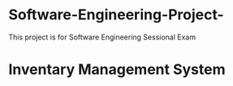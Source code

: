 # Software-Engineering-Project-
This project is for Software Engineering Sessional Exam 
# Inventary Management System




